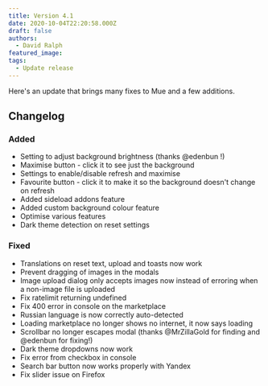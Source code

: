 ```yaml
---
title: Version 4.1
date: 2020-10-04T22:20:58.000Z
draft: false
authors:
  - David Ralph
featured_image: 
tags:
  - Update release
---
```


Here's an update that brings many fixes to Mue and a few additions.

## Changelog

### Added

- Setting to adjust background brightness (thanks @edenbun !)
- Maximise button - click it to see just the background
- Settings to enable/disable refresh and maximise
- Favourite button - click it to make it so the background doesn't change on refresh
- Added sideload addons feature
- Added custom background colour feature
- Optimise various features
- Dark theme detection on reset settings

### Fixed

- Translations on reset text, upload and toasts now work
- Prevent dragging of images in the modals
- Image upload dialog only accepts images now instead of erroring when a non-image file is uploaded
- Fix ratelimit returning undefined
- Fix 400 error in console on the marketplace
- Russian language is now correctly auto-detected
- Loading marketplace no longer shows no internet, it now says loading
- Scrollbar no longer escapes modal (thanks @MrZillaGold for finding and @edenbun for fixing!)
- Dark theme dropdowns now work
- Fix error from checkbox in console
- Search bar button now works properly with Yandex
- Fix slider issue on Firefox
